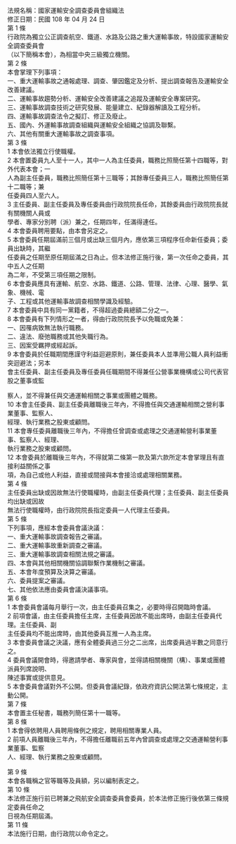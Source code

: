 法規名稱：國家運輸安全調查委員會組織法  
修正日期：民國 108 年 04 月 24 日  
第 1 條  
行政院為獨立公正調查航空、鐵道、水路及公路之重大運輸事故，特設國家運輸安全調查委員會  
（以下簡稱本會），為相當中央三級獨立機關。  
第 2 條  
本會掌理下列事項：  
一、重大運輸事故之通報處理、調查、肇因鑑定及分析、提出調查報告及運輸安全改善建議。  
二、運輸事故趨勢分析、運輸安全改善建議之追蹤及運輸安全專案研究。  
三、運輸事故調查技術之研究發展、能量建立、紀錄器解讀及工程分析。  
四、運輸事故調查法令之擬訂、修正及廢止。  
五、國內、外運輸事故調查組織與運輸安全組織之協調及聯繫。  
六、其他有關重大運輸事故之調查事項。  
第 3 條  
1 本會依法獨立行使職權。  
2 本會置委員九人至十一人，其中一人為主任委員，職務比照簡任第十四職等，對外代表本會；一  
人為副主任委員，職務比照簡任第十三職等；其餘專任委員三人，職務比照簡任第十二職等；兼  
任委員四人至六人。  
3 主任委員、副主任委員及專任委員由行政院院長任命，其餘委員由行政院院長就有關機關人員或  
學者、專家分別聘（派）兼之，任期四年，任滿得連任。  
4 本會委員聘用要點，由本會另定之。  
5 本會委員任期屆滿前三個月或出缺三個月內，應依第三項程序任命新任委員；委員出缺時，其繼  
任委員之任期至原任期屆滿之日為止。但本法修正施行後，第一次任命之委員，其中五人之任期  
為二年，不受第三項任期之限制。  
6 本會委員應具有運輸、航空、水路、鐵道、公路、管理、法律、心理、醫學、氣象、機械、電  
子、工程或其他運輸事故調查相關學識及經驗。  
7 本會委員中具有同一黨籍者，不得超過委員總額二分之一。  
8 本會委員有下列情形之一者，得由行政院院長予以免職或免兼：  
一、因罹病致無法執行職務。  
二、違法、廢弛職務或其他失職行為。  
三、因案受羈押或經起訴。  
9 本會委員於任職期間應謹守利益迴避原則，兼任委員本人並準用公職人員利益衝突迴避法；另本  
會主任委員、副主任委員及專任委員任職期間不得兼任公營事業機構或公司代表官股之董事或監  


察人，並不得兼任與交通運輸相關之事業或團體之職務。  
10 本會主任委員、副主任委員離職後三年內，不得擔任與交通運輸相關之營利事業董事、監察人、  
經理、執行業務之股東或顧問。  
11 本會專任委員離職後三年內，不得擔任曾調查或處理之交通運輸營利事業董事、監察人、經理、  
執行業務之股東或顧問。  
12 本會委員於離職後三年內，不得就第二條第一款及第六款所定本會掌理且有直接利益關係之事  
項，為自己或他人利益，直接或間接與本會接洽或處理相關業務。  
第 4 條  
主任委員出缺或因故無法行使職權時，由副主任委員代理；主任委員、副主任委員均出缺或因故  
無法行使職權時，由行政院院長指定委員一人代理主任委員。  
第 5 條  
下列事項，應經本會委員會議決議：  
一、重大運輸事故調查報告之審議。  
二、重大運輸事故重新調查之審議。  
三、重大運輸事故調查相關法規之審議。  
四、本會與其他相關機關協調聯繫作業機制之審議。  
五、本會年度預算及決算之審議。  
六、委員提案之審議。  
七、其他依法應由委員會議決議事項。  
第 6 條  
1 本會委員會議每月舉行一次，由主任委員召集之，必要時得召開臨時會議。  
2 前項會議，由主任委員擔任主席，主任委員因故不能出席時，由副主任委員代理。主任委員、副  
主任委員均不能出席時，由其他委員互推一人為主席。  
3 本會委員會議之決議，應有全體委員過三分之二出席，出席委員過半數之同意行之。  
4 委員會議開會時，得邀請學者、專家與會，並得請相關機關（構）、事業或團體派員列席說明、  
陳述事實或提供意見。  
5 本會委員會議對外不公開。但委員會議紀錄，依政府資訊公開法第七條規定，主動公開。  
第 7 條  
本會置主任秘書，職務列簡任第十一職等。  
第 8 條  
1 本會得依聘用人員聘用條例之規定，聘用相關專業人員。  
2 前項人員離職後三年內，不得擔任離職前五年內曾調查或處理之交通運輸營利事業董事、監察  
人、經理、執行業務之股東或顧問。  


第 9 條  
本會各職稱之官等職等及員額，另以編制表定之。  
第 10 條  
本法修正施行前已聘兼之飛航安全調查委員會委員，於本法修正施行後依第三條規定委員任命之  
日視為任期屆滿。  
第 11 條  
本法施行日期，由行政院以命令定之。  



